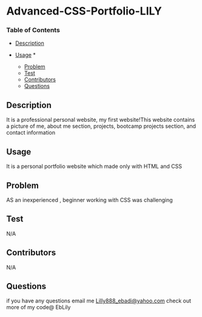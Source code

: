 # Advanced-CSS-Portfolio-LILY
 ### Table of Contents

  * [Description](#description)

 * [Usage](#usage)
   * 
   *   [Problem](#problem)
   *   [Test](#test)
   *   [Contributors](#contributors)
   *   [Questions](#questions)


  ## Description

  It is a professional personal website, my first website!This website contains a picture of me, about me section, projects, bootcamp projects section, and contact information
 
 ## Usage

 It is a personal portfolio website which made only with HTML and CSS
  
  ## Problem

  AS an inexperienced , beginner working with CSS was challenging

  ## Test

  N/A

  ## Contributors 

  N/A

  ## Questions

  if you have any questions email me Lilly888_ebadi@yahoo.com check out more of my code@ EbLily

